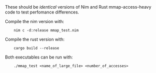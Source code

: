 These should be _identical_ versions of Nim and Rust mmap-access-heavy code to test perfomance differences.


Compile the nim version with:
```
    nim c -d:release mmap_test.nim
```

Compile the rust version with:
```
    cargo build --release
```

Both executables can be run with:
```
    ./mmap_test <name_of_large_file> <number_of_accesses>
```
